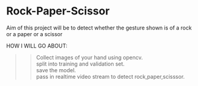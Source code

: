 # Rock-Paper-Scissor

Aim of this project will be to detect whether the gesture shown is of a rock or a paper or a scissor

HOW I WILL GO ABOUT:  
>>Collect images of your hand using opencv.  
>>split into training and validation set.   
>>save the model.    
>>pass in realtime video stream to detect rock,paper,scisssor.   


